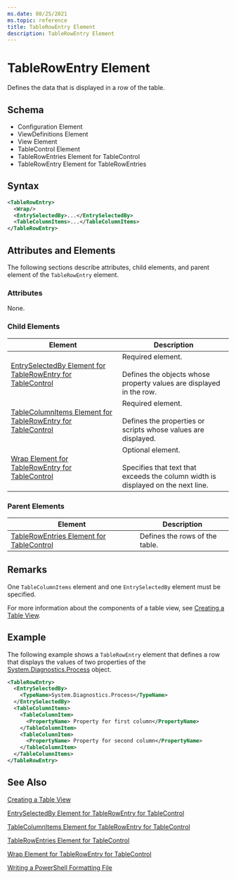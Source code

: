 ```yaml
---
ms.date: 08/25/2021
ms.topic: reference
title: TableRowEntry Element
description: TableRowEntry Element
---
```

# TableRowEntry Element

Defines the data that is displayed in a row of the table.

## Schema

- Configuration Element
- ViewDefinitions Element
- View Element
- TableControl Element
- TableRowEntries Element for TableControl
- TableRowEntry Element for TableRowEntries

## Syntax

```xml
<TableRowEntry>
  <Wrap/>
  <EntrySelectedBy>...</EntrySelectedBy>
  <TableColumnItems>...</TableColumnItems>
</TableRowEntry>
```

## Attributes and Elements

The following sections describe attributes, child elements, and parent element of the
`TableRowEntry` element.

### Attributes

None.

### Child Elements

|Element|Description|
|-------------|-----------------|
|[EntrySelectedBy Element for TableRowEntry for TableControl](./entryselectedby-element-for-tablerowentry-for-tablecontrol-format.md)|Required element.<br /><br /> Defines the objects whose property values are displayed in the row.|
|[TableColumnItems Element for TableRowEntry for TableControl](./tablecolumnitems-element-for-tablerowentry-for-tablecontrol-format.md)|Required element.<br /><br /> Defines the properties or scripts whose values are displayed.|
|[Wrap Element for TableRowEntry for TableControl](./wrap-element-for-tablerowentry-for-tablecontrol-format.md)|Optional element.<br /><br /> Specifies that text that exceeds the column width is displayed on the next line.|

### Parent Elements

|Element|Description|
|-------------|-----------------|
|[TableRowEntries Element for TableControl](./tablerowentries-element-for-tablecontrol-format.md)|Defines the rows of the table.|

## Remarks

One `TableColumnItems` element and one `EntrySelectedBy` element must be specified.

For more information about the components of a table view, see [Creating a Table View](./creating-a-table-view.md).

## Example

The following example shows a `TableRowEntry` element that defines a row that displays the values of
two properties of the [System.Diagnostics.Process](/dotnet/api/System.Diagnostics.Process) object.

```xml
<TableRowEntry>
  <EntrySelectedBy>
    <TypeName>System.Diagnostics.Process</TypeName>
  </EntrySelectedBy>
  <TableColumnItems>
    <TableColumnItem>
      <PropertyName> Property for first column</PropertyName>
    </TableColumnItem>
    <TableColumnItem>
      <PropertyName> Property for second column</PropertyName>
    </TableColumnItem>
  </TableColumnItems>
</TableRowEntry>
```

## See Also

[Creating a Table View](./creating-a-table-view.md)

[EntrySelectedBy Element for TableRowEntry for TableControl](./entryselectedby-element-for-tablerowentry-for-tablecontrol-format.md)

[TableColumnItems Element for TableRowEntry for TableControl](./tablecolumnitems-element-for-tablerowentry-for-tablecontrol-format.md)

[TableRowEntries Element for TableControl](./tablerowentries-element-for-tablecontrol-format.md)

[Wrap Element for TableRowEntry for TableControl](./wrap-element-for-tablerowentry-for-tablecontrol-format.md)

[Writing a PowerShell Formatting File](./writing-a-powershell-formatting-file.md)
